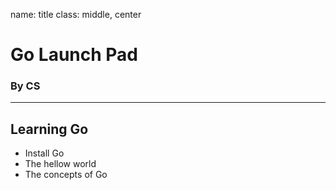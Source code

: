 name: title
class: middle, center
# Go Launch Pad
### By CS
---

## Learning Go
* Install Go
* The hellow world
* The concepts of Go